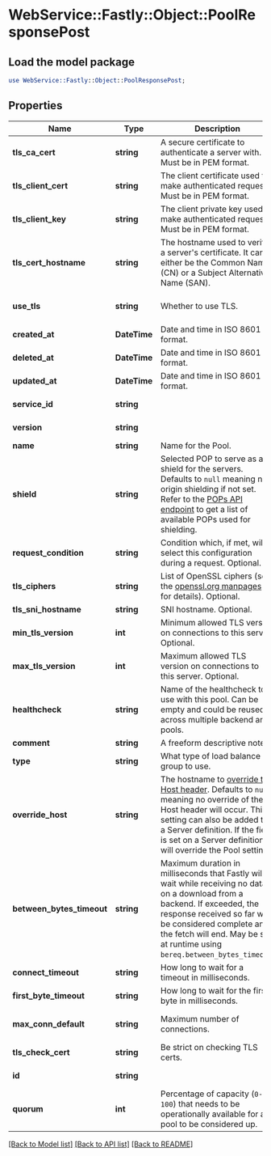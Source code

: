 # WebService::Fastly::Object::PoolResponsePost

## Load the model package
```perl
use WebService::Fastly::Object::PoolResponsePost;
```

## Properties
Name | Type | Description | Notes
------------ | ------------- | ------------- | -------------
**tls_ca_cert** | **string** | A secure certificate to authenticate a server with. Must be in PEM format. | [optional] [default to &#39;null&#39;]
**tls_client_cert** | **string** | The client certificate used to make authenticated requests. Must be in PEM format. | [optional] [default to &#39;null&#39;]
**tls_client_key** | **string** | The client private key used to make authenticated requests. Must be in PEM format. | [optional] [default to &#39;null&#39;]
**tls_cert_hostname** | **string** | The hostname used to verify a server&#39;s certificate. It can either be the Common Name (CN) or a Subject Alternative Name (SAN). | [optional] [default to &#39;null&#39;]
**use_tls** | **string** | Whether to use TLS. | [optional] [default to &#39;0&#39;]
**created_at** | **DateTime** | Date and time in ISO 8601 format. | [optional] [readonly] 
**deleted_at** | **DateTime** | Date and time in ISO 8601 format. | [optional] [readonly] 
**updated_at** | **DateTime** | Date and time in ISO 8601 format. | [optional] [readonly] 
**service_id** | **string** |  | [optional] [readonly] 
**version** | **string** |  | [optional] [readonly] 
**name** | **string** | Name for the Pool. | [optional] 
**shield** | **string** | Selected POP to serve as a shield for the servers. Defaults to `null` meaning no origin shielding if not set. Refer to the [POPs API endpoint](https://www.fastly.com/documentation/reference/api/utils/pops/) to get a list of available POPs used for shielding. | [optional] [default to &#39;null&#39;]
**request_condition** | **string** | Condition which, if met, will select this configuration during a request. Optional. | [optional] 
**tls_ciphers** | **string** | List of OpenSSL ciphers (see the [openssl.org manpages](https://www.openssl.org/docs/man1.1.1/man1/ciphers.html) for details). Optional. | [optional] 
**tls_sni_hostname** | **string** | SNI hostname. Optional. | [optional] 
**min_tls_version** | **int** | Minimum allowed TLS version on connections to this server. Optional. | [optional] 
**max_tls_version** | **int** | Maximum allowed TLS version on connections to this server. Optional. | [optional] 
**healthcheck** | **string** | Name of the healthcheck to use with this pool. Can be empty and could be reused across multiple backend and pools. | [optional] 
**comment** | **string** | A freeform descriptive note. | [optional] 
**type** | **string** | What type of load balance group to use. | [optional] 
**override_host** | **string** | The hostname to [override the Host header](https://www.fastly.com/documentation/guides/full-site-delivery/domains-and-origins/specifying-an-override-host/). Defaults to `null` meaning no override of the Host header will occur. This setting can also be added to a Server definition. If the field is set on a Server definition it will override the Pool setting. | [optional] [default to &#39;null&#39;]
**between_bytes_timeout** | **string** | Maximum duration in milliseconds that Fastly will wait while receiving no data on a download from a backend. If exceeded, the response received so far will be considered complete and the fetch will end. May be set at runtime using `bereq.between_bytes_timeout`. | [optional] 
**connect_timeout** | **string** | How long to wait for a timeout in milliseconds. | [optional] 
**first_byte_timeout** | **string** | How long to wait for the first byte in milliseconds. | [optional] 
**max_conn_default** | **string** | Maximum number of connections. | [optional] [default to &#39;200&#39;]
**tls_check_cert** | **string** | Be strict on checking TLS certs. | [optional] 
**id** | **string** |  | [optional] [readonly] 
**quorum** | **int** | Percentage of capacity (`0-100`) that needs to be operationally available for a pool to be considered up. | [optional] [default to 75]

[[Back to Model list]](../README.md#documentation-for-models) [[Back to API list]](../README.md#documentation-for-api-endpoints) [[Back to README]](../README.md)


